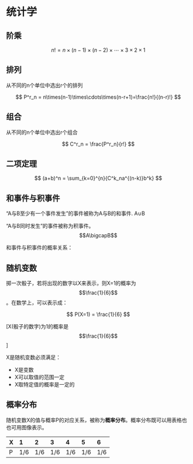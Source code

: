 # 统计学

## 阶乘


$$
n!=n\times(n-1)\times(n-2)\times\cdots\times3\times2\times1
$$


## 排列

从不同的n个单位中选出r个的排列


$$
P^r_n = n\times(n-1)\times\cdots\times(n-r+1)=\frac{n!}{(n-r)!}
$$


## 组合

从不同的n个单位中选出r个组合


$$
C^r_n = \frac{P^r_n}{r!}
$$


## 二项定理


$$
(a+b)^n = \sum_{k=0}^{n}{C^k_na^{(n-k)}b^k}
$$


## 和事件与积事件

“A与B至少有一个事件发生”的事件被称为A与B的和事件. A∪B

“A与B同时发生”的事件被称为积事件。$$A\bigcapB$$

和事件与积事件的概率关系：



## 随机变数

掷一次骰子，若将出现的数字以X来表示，则X=1的概率为$$\frac{1}{6}$$。在数学上，可以表示成：


$$
P(X=1) = \frac{1}{6}
$$


\[X\(骰子的数字\)为1的概率是$$\frac{1}{6}$$\]

X是随机变数必须满足：

* X是变数
* X可以取值的范围一定
* X取特定值的概率是一定的

## 概率分布

随机变数X的值与概率P的对应关系，被称为**概率分布**。概率分布既可以用表格也也可用图像表示。

| X | 1 | 2 | 3 | 4 | 5 | 6 |
| :--- | :--- | :--- | :--- | :--- | :--- | :--- |
| P | 1/6 | 1/6 | 1/6 | 1/6 | 1/6 | 1/6 |




